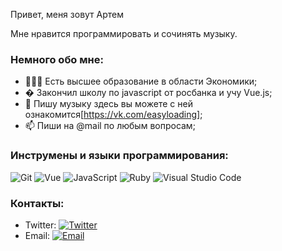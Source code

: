 Привет, меня зовут Артем

Мне нравится программировать и сочинять музыку.

### Немного обо мне:

- 👨🏽‍💻 Есть высшее образование в области Экономики; 
- � Закончил школу по  javascript от росбанка и учу Vue.js;
- 💼 Пишу музыку здесь вы можете с ней ознакомится[https://vk.com/easyloading];
- 📫 Пиши на @mail по любым вопросам;

### Инструмены и языки программирования:

![Git](https://img.shields.io/badge/Git-F05032?style=flat-square&logo=Git&logoColor=white)
![Vue](https://img.shields.io/badge/Vue-js-brightgreen??style=flat-square&logo=appveyor)
![JavaScript](https://img.shields.io/badge/JavaScript-F7DF1E?style=flat-square&logo=JavaScript&logoColor=white)
![Ruby](https://img.shields.io/badge/ruby-ruby%20on%20rails-red)
![Visual Studio Code](https://img.shields.io/badge/Visual_Studio_Code-007ACC?style=flat-square&logo=Visual-Studio-Code&logoColor=white)

### Контакты:

- Twitter: [![Twitter](https://img.shields.io/badge)](https://twitter.com/chamshell_) 
- Email: [![Email](https://img.shields.io/badge)](mailto:artem.shvalev.front@gmail.com)
